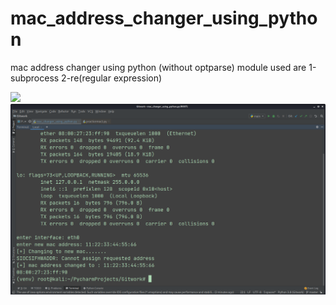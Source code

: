 # mac_address_changer_using_python
mac address changer using python (without optparse)
module used are 
1-subprocess
2-re(regular expression)

![](Gitwork/mac_changer_image1)
![](Gitwork/changed_mac_address2.png)
